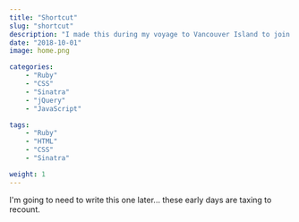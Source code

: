 ```yaml
---
title: "Shortcut"
slug: "shortcut"
description: "I made this during my voyage to Vancouver Island to join the Tech Industry."
date: "2018-10-01"
image: home.png

categories:
    - "Ruby"
    - "CSS"
    - "Sinatra"
    - "jQuery"
    - "JavaScript"

tags:
    - "Ruby"
    - "HTML"
    - "CSS"
    - "Sinatra"

weight: 1
---
```


I'm going to need to write this one later... these early days are taxing to
recount.

